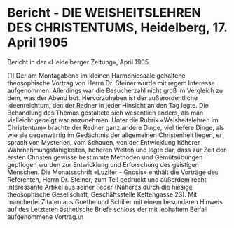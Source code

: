 # Bericht - DIE WEISHEITSLEHREN DES CHRISTENTUMS, Heidelberg, 17. April 1905

Bericht in der «Heidelberger Zeitung», April 1905

[1] Der am Montagabend im kleinen Harmoniesaale gehaltene theosophische Vortrag von Herrn Dr. Steiner wurde mit regem Interesse aufgenommen. Allerdings war die Besucherzahl nicht groß im Vergleich zu dem, was der Abend bot. Hervorzuheben ist der außerordentliche Ideenreichtum, den der Redner in jeder Hinsicht an den Tag legte. Die Behandlung des Themas gestaltete sich wesentlich anders, als man vielleicht geneigt war anzunehmen. Unter die Rubrik «Weisheitslehren im Christentum» brachte der Redner ganz andere Dinge, viel tiefere Dinge, als wie sie gegenwärtig im Gedächtnis der allgemeinen Christenheit liegen, er sprach von Mysterien, vom Schauen, von der Entwicklung höherer Wahrnehmungsfähigkeiten, höheren Welten und legte dar, dass zur Zeit der ersten Christen gewisse bestimmte Methoden und Gemütsübungen gepflogen wurden zur Entwicklung und Erforschung des geistigen Menschen. Die Monatsschrift «Luzifer - Gnosis» enthält die Vorträge des Referenten, Herrn Dr. Steiner, zum Teil gedruckt und außerdem recht interessante Artikel aus seiner Feder (Näheres durch die hiesige theosophische Gesellschaft, Geschäftsstelle Kettengasse 23). Mit mancherlei Zitaten aus Goethe und Schiller mit einem besonderen Hinweis auf des Letzteren ästhetische Briefe schloss der mit lebhaftem Beifall aufgenommene Vortrag.\n